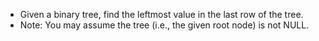 - Given a binary tree, find the leftmost value in the last row of the tree.
- Note: You may assume the tree (i.e., the given root node) is not NULL.

